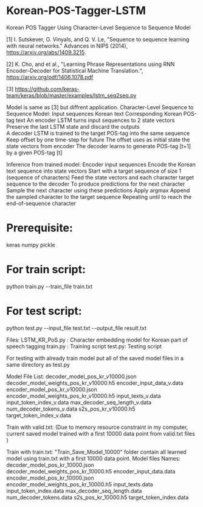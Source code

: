 # Korean-POS-Tagger-LSTM
Korean POS Tagger Using Character-Level Sequence to Sequence Model 

[1] I. Sutskever, O. Vinyals, and Q. V. Le, "Sequence to sequence learning with neural networks." Advances in NIPS (2014), https://arxiv.org/abs/1409.3215.

[2] K. Cho, and et al., "Learning Phrase Representations using RNN Encoder–Decoder for Statistical Machine Translation.“, https://arxiv.org/pdf/1406.1078.pdf

[3] https://github.com/keras-team/keras/blob/master/examples/lstm_seq2seq.py

Model is same as [3] but diffrent application. 
Character-Level Sequence to Sequence Model:
  Input sequences
    Korean text
    Corresponding Korean POS-tag text
  An encoder LSTM turns input sequences to 2 state vectors
    Preserve the last LSTM state and discard the outputs   
  A decoder LSTM is trained to the target POS-tag into the same sequence 
    Keep offset by one time-step for future
    The offset uses as initial state the state vectors from encoder
    The decoder learns to generate POS-tag [t+1] by a given POS-tag [t]
    
Inference from trained model:
  Encoder input sequences
    Encode the Korean text sequence into state vectors 
    Start with a target sequence of size 1 (sequence of characters)
  Feed the state vectors and each character target sequence to the decoder
    To produce predictions for the next character 
  Sample the next character using these predictions 
    Apply argmax
    Append the sampled character to the target sequence 
  Repeating until to reach the end-of-sequence character

Prerequisite:
==============
keras
numpy
pickle

For train script:
=================
python train.py --train_file train.txt

For test script:
================
python test.py --input_file test.txt --output_file result.txt

Files:
LSTM_KR_PoS.py :  Character embedding model for Korean part of speech tagging
train.py : Training script 
test.py: Testing script


For testing with already train model put all of the saved model files in a 
same directory as test.py 

Model File List:
decoder_model_pos_kr_v10000.json
decoder_model_weights_pos_kr_v10000.h5
encoder_input_data_v.data
encoder_model_pos_kr_v10000.json
encoder_model_weights_pos_kr_v10000.h5
input_texts_v.data
input_token_index_v.data
max_decoder_seq_length_v.data
num_decoder_tokens_v.data
s2s_pos_kr_v10000.h5
target_token_index_v.data

Train with valid.txt:
(Due to memory resource constraint in my computer, current saved model trained with a first 10000 data point from valid.txt files
)

Train with train.txt:
"Train_Save_Model_10000" folder contain all learned model using train.txt with a first 10000 data point. 
Model files Names:
decoder_model_pos_kr_10000.json
decoder_model_weights_pos_kr_10000.h5
encoder_input_data.data
encoder_model_pos_kr_10000.json
encoder_model_weights_pos_kr_10000.h5
input_texts.data
input_token_index.data
max_decoder_seq_length.data
num_decoder_tokens.data
s2s_pos_kr_10000.h5
target_token_index.data




